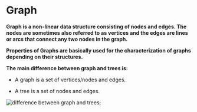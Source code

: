 # Graph

**Graph is a non-linear data structure consisting of nodes and edges. The nodes are sometimes also referred to as vertices
and the edges are lines or arcs that connect any two nodes in the graph.**

**Properties of Graphs are basically used for the characterization of graphs depending on their structures.**

 

**The main difference between graph and trees is:**

- A graph is a set of vertices/nodes and edges.

- A tree is a set of nodes and edges.

![difference between graph and trees](https://hyosup0513.github.io/public/images/graph2.PNG);
